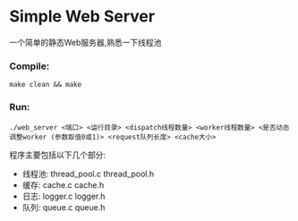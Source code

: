 # Simple Web Server
一个简单的静态Web服务器,熟悉一下线程池

### Compile:
    make clean && make

### Run:
    ./web_server <端口> <运行目录> <dispatch线程数量> <worker线程数量> <是否动态调整worker (参数取值0或1)> <request队列长度> <cache大小>

程序主要包括以下几个部分:
    
* 线程池: thread_pool.c thread_pool.h
* 缓存: cache.c cache.h
* 日志: logger.c logger.h
* 队列: queue.c queue.h